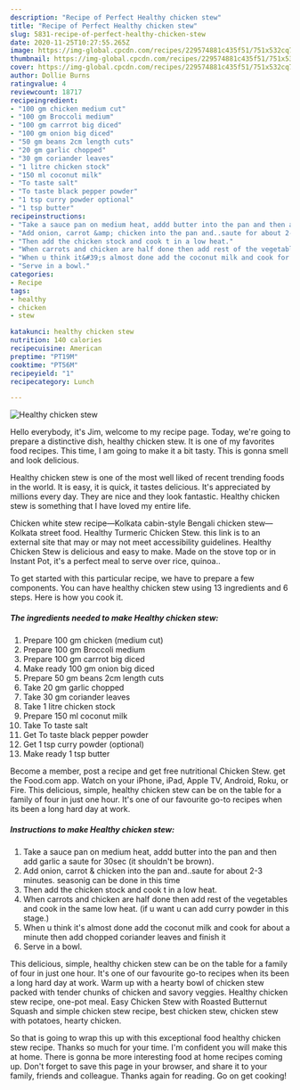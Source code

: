 ```yaml
---
description: "Recipe of Perfect Healthy chicken stew"
title: "Recipe of Perfect Healthy chicken stew"
slug: 5831-recipe-of-perfect-healthy-chicken-stew
date: 2020-11-25T10:27:55.265Z
image: https://img-global.cpcdn.com/recipes/229574881c435f51/751x532cq70/healthy-chicken-stew-recipe-main-photo.jpg
thumbnail: https://img-global.cpcdn.com/recipes/229574881c435f51/751x532cq70/healthy-chicken-stew-recipe-main-photo.jpg
cover: https://img-global.cpcdn.com/recipes/229574881c435f51/751x532cq70/healthy-chicken-stew-recipe-main-photo.jpg
author: Dollie Burns
ratingvalue: 4
reviewcount: 18717
recipeingredient:
- "100 gm chicken medium cut"
- "100 gm Broccoli medium"
- "100 gm carrrot big diced"
- "100 gm onion big diced"
- "50 gm beans 2cm length cuts"
- "20 gm garlic chopped"
- "30 gm coriander leaves"
- "1 litre chicken stock"
- "150 ml coconut milk"
- "To taste salt"
- "To taste black pepper powder"
- "1 tsp curry powder optional"
- "1 tsp butter"
recipeinstructions:
- "Take a sauce pan on medium heat, addd butter into the pan and then add garlic a saute for 30sec (it shouldn&#39;t be brown)."
- "Add onion, carrot &amp; chicken into the pan and..saute for about 2-3 minutes. seasonig can be done in this time"
- "Then add the chicken stock and cook t in a low heat."
- "When carrots and chicken are half done then add rest of the vegetables and cook in the same low heat. (if u want u can add curry powder in this stage.)"
- "When u think it&#39;s almost done add the coconut milk and cook for about a minute then add chopped coriander leaves and finish it"
- "Serve in a bowl."
categories:
- Recipe
tags:
- healthy
- chicken
- stew

katakunci: healthy chicken stew 
nutrition: 140 calories
recipecuisine: American
preptime: "PT19M"
cooktime: "PT56M"
recipeyield: "1"
recipecategory: Lunch

---
```



![Healthy chicken stew](https://img-global.cpcdn.com/recipes/229574881c435f51/751x532cq70/healthy-chicken-stew-recipe-main-photo.jpg)

Hello everybody, it's Jim, welcome to my recipe page. Today, we're going to prepare a distinctive dish, healthy chicken stew. It is one of my favorites food recipes. This time, I am going to make it a bit tasty. This is gonna smell and look delicious.

Healthy chicken stew is one of the most well liked of recent trending foods in the world. It is easy, it is quick, it tastes delicious. It's appreciated by millions every day. They are nice and they look fantastic. Healthy chicken stew is something that I have loved my entire life.

Chicken white stew recipe—Kolkata cabin-style Bengali chicken stew—Kolkata street food. Healthy Turmeric Chicken Stew. this link is to an external site that may or may not meet accessibility guidelines. Healthy Chicken Stew is delicious and easy to make. Made on the stove top or in Instant Pot, it&#39;s a perfect meal to serve over rice, quinoa..


To get started with this particular recipe, we have to prepare a few components. You can have healthy chicken stew using 13 ingredients and 6 steps. Here is how you cook it.

<!--inarticleads1-->

##### The ingredients needed to make Healthy chicken stew:

1. Prepare 100 gm chicken (medium cut)
1. Prepare 100 gm Broccoli medium
1. Prepare 100 gm carrrot big diced
1. Make ready 100 gm onion big diced
1. Prepare 50 gm beans 2cm length cuts
1. Take 20 gm garlic chopped
1. Take 30 gm coriander leaves
1. Take 1 litre chicken stock
1. Prepare 150 ml coconut milk
1. Take To taste salt
1. Get To taste black pepper powder
1. Get 1 tsp curry powder (optional)
1. Make ready 1 tsp butter


Become a member, post a recipe and get free nutritional Chicken Stew. get the Food.com app. Watch on your iPhone, iPad, Apple TV, Android, Roku, or Fire. This delicious, simple, healthy chicken stew can be on the table for a family of four in just one hour. It&#39;s one of our favourite go-to recipes when its been a long hard day at work. 

<!--inarticleads2-->

##### Instructions to make Healthy chicken stew:

1. Take a sauce pan on medium heat, addd butter into the pan and then add garlic a saute for 30sec (it shouldn&#39;t be brown).
1. Add onion, carrot &amp; chicken into the pan and..saute for about 2-3 minutes. seasonig can be done in this time
1. Then add the chicken stock and cook t in a low heat.
1. When carrots and chicken are half done then add rest of the vegetables and cook in the same low heat. (if u want u can add curry powder in this stage.)
1. When u think it&#39;s almost done add the coconut milk and cook for about a minute then add chopped coriander leaves and finish it
1. Serve in a bowl.


This delicious, simple, healthy chicken stew can be on the table for a family of four in just one hour. It&#39;s one of our favourite go-to recipes when its been a long hard day at work. Warm up with a hearty bowl of chicken stew packed with tender chunks of chicken and savory veggies. Healthy chicken stew recipe, one-pot meal. Easy Chicken Stew with Roasted Butternut Squash and simple chicken stew recipe, best chicken stew, chicken stew with potatoes, hearty chicken. 

So that is going to wrap this up with this exceptional food healthy chicken stew recipe. Thanks so much for your time. I'm confident you will make this at home. There is gonna be more interesting food at home recipes coming up. Don't forget to save this page in your browser, and share it to your family, friends and colleague. Thanks again for reading. Go on get cooking!
